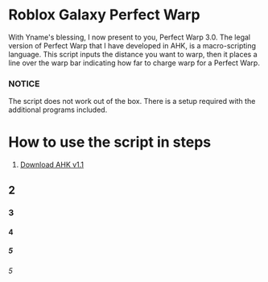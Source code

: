 # Roblox Galaxy Perfect Warp
With Yname's blessing, I now present to you, Perfect Warp 3.0. The legal version of Perfect Warp that I have developed in AHK, is a macro-scripting language. This script inputs the distance you want to warp, then it places a line over the warp bar indicating how far to charge warp for a Perfect Warp.


### NOTICE 
The script does not work out of the box. There is a setup required with the additional programs included.

# How to use the script in steps
1. [Download AHK v1.1](https://www.autohotkey.com/)
## 2
### 3
#### 4
##### 5
###### 5
